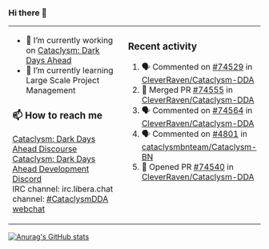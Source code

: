 ### Hi there 👋

<table><tr><td valign="top" width="50%">

- 🔭 I’m currently working on [Cataclysm: Dark Days Ahead](https://github.com/CleverRaven/Cataclysm-DDA)
- 🌱 I’m currently learning Large Scale Project Management

### 📫 How to reach me
[Cataclysm: Dark Days Ahead Discourse](https://discourse.cataclysmdda.org)  
[Cataclysm: Dark Days Ahead Development Discord](https://discord.gg/jFEc7Yp)  
IRC channel: irc.libera.chat channel: [#CataclysmDDA webchat](https://kiwiirc.com/nextclient/irc.libera.chat#CataclysmDDA)

</td><td valign="top" width="50%">

### Recent activity
<!--START_SECTION:activity-->
1. 🗣 Commented on [#74529](https://github.com/CleverRaven/Cataclysm-DDA/pull/74529#issuecomment-2171027982) in [CleverRaven/Cataclysm-DDA](https://github.com/CleverRaven/Cataclysm-DDA)
2. 🎉 Merged PR [#74555](https://github.com/CleverRaven/Cataclysm-DDA/pull/74555) in [CleverRaven/Cataclysm-DDA](https://github.com/CleverRaven/Cataclysm-DDA)
3. 🗣 Commented on [#74564](https://github.com/CleverRaven/Cataclysm-DDA/issues/74564#issuecomment-2170956424) in [CleverRaven/Cataclysm-DDA](https://github.com/CleverRaven/Cataclysm-DDA)
4. 🗣 Commented on [#4801](https://github.com/cataclysmbnteam/Cataclysm-BN/pull/4801#issuecomment-2169110809) in [cataclysmbnteam/Cataclysm-BN](https://github.com/cataclysmbnteam/Cataclysm-BN)
5. 💪 Opened PR [#74540](https://github.com/CleverRaven/Cataclysm-DDA/pull/74540) in [CleverRaven/Cataclysm-DDA](https://github.com/CleverRaven/Cataclysm-DDA)
<!--END_SECTION:activity-->

</td></tr></table>

[![Anurag's GitHub stats](https://github-readme-stats.vercel.app/api?username=kevingranade)](https://github.com/anuraghazra/github-readme-stats)
